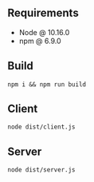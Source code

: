 ## Requirements
* Node @ 10.16.0
* npm @ 6.9.0

## Build
```
npm i && npm run build
```
## Client
```
node dist/client.js
```
## Server
```
node dist/server.js
```